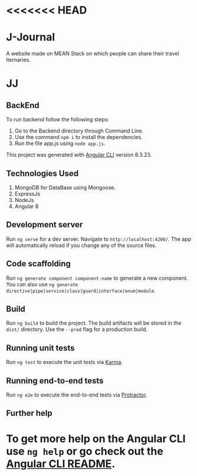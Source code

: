 <<<<<<< HEAD
=======
# J-Journal
A website made on MEAN Stack on which people can share their travel iternaries.

# JJ
## BackEnd
To run backend follow the following steps:
1. Go to the Backend directory through Command Line.
2. Use the command `npm i` to install the dependencies.
3. Run the file app.js using `node app.js`.

This project was generated with [Angular CLI](https://github.com/angular/angular-cli) version 8.3.23.
## Technologies Used
1. MongoDB for DataBase using Mongoose.
2. ExpressJs
3. NodeJs
4. Angular 8

## Development server

Run `ng serve` for a dev server. Navigate to `http://localhost:4200/`. The app will automatically reload if you change any of the source files.

## Code scaffolding

Run `ng generate component component-name` to generate a new component. You can also use `ng generate directive|pipe|service|class|guard|interface|enum|module`.

## Build

Run `ng build` to build the project. The build artifacts will be stored in the `dist/` directory. Use the `--prod` flag for a production build.

## Running unit tests

Run `ng test` to execute the unit tests via [Karma](https://karma-runner.github.io).

## Running end-to-end tests

Run `ng e2e` to execute the end-to-end tests via [Protractor](http://www.protractortest.org/).

## Further help

To get more help on the Angular CLI use `ng help` or go check out the [Angular CLI README](https://github.com/angular/angular-cli/blob/master/README.md).
=======

